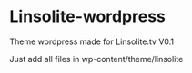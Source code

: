 # Linsolite-wordpress
Theme wordpress made for Linsolite.tv V0.1

Just add all files in wp-content/theme/linsolite
